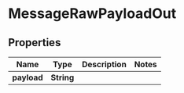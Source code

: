 

# MessageRawPayloadOut


## Properties

Name | Type | Description | Notes
------------ | ------------- | ------------- | -------------
**payload** | **String** |  | 



